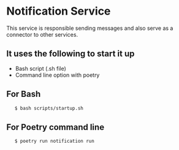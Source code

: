 # Notification Service

This service is responsible sending messages and also serve as a connector to other services.


## It uses the following to start it up

- Bash script (.sh file)
- Command line option with poetry



## For Bash

```bash
   $ bash scripts/startup.sh
```

## For Poetry command line

```bash
   $ poetry run notification run
```

